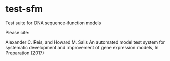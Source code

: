 # test-sfm
Test suite for DNA sequence-function models

Please cite:

  Alexander C. Reis, and Howard M. Salis
  An automated model test system for systematic development and
  improvement of gene expression models, In Preparation (2017)
